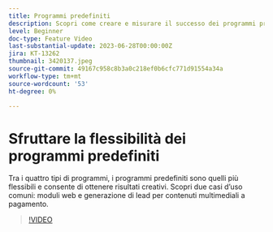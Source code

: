 ```yaml
---
title: Programmi predefiniti
description: Scopri come creare e misurare il successo dei programmi predefiniti.
level: Beginner
doc-type: Feature Video
last-substantial-update: 2023-06-28T00:00:00Z
jira: KT-13262
thumbnail: 3420137.jpeg
source-git-commit: 49167c958c8b3a0c218ef0b6cfc771d91554a34a
workflow-type: tm+mt
source-wordcount: '53'
ht-degree: 0%

---
```



# Sfruttare la flessibilità dei programmi predefiniti


Tra i quattro tipi di programmi, i programmi predefiniti sono quelli più flessibili e consente di ottenere risultati creativi.
Scopri due casi d’uso comuni: moduli web e generazione di lead per contenuti multimediali a pagamento.

>[!VIDEO](https://video.tv.adobe.com/v/3420137?learn=on)
